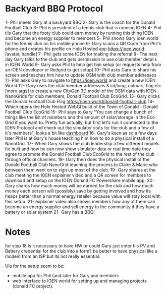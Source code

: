 # Backyard BBQ Protocol

1- Phil meets Gary at a backyard BBQ
2- Gary is the coach for the Donald Football Club
3- Phil is president of a tennis club that is running IOEN
4- Phil tlls Gary that the footy club could earn money by running this thing IOEN and become an energy supplier to members
5- Phil shows Gary ioen.world for the tennis club on his mobile phone
6- Gary scans a QR Code from Phil's phone and creates his profile on Holo Hosted app https://ioen.world: [avatar, handle]
7- Phil gets some IOEN for making the referral
8- The next day Gary talks to the club and gets permission to use club member details in IOEN World
9- Gary asks Phil to help get him setup (or requests help from an IOEN developer or Redgrid to get setup)
10- Phil asks Gary to share his screen and teaches him how to update OSM with club member addresses
11- Phil asks Gary to navigate to https://ioen.world and create a new IOEN World
12- Gary uses the club member addresses & lat/long, colours, flag etc [more args] to create a new CityGen 3D model of the OSM data with IOEN NanoGrids for club members, Donald Football Club EcoGrid.
13- Gary clicks the Donald Football Club Flag https://ioen.world/donald-football-club
14- Which opens the Holo Hosted WebGl build of the Town of Donald - Donald Football Club EcoGrid
15- Phil says to Gary "You can change a bunch of things like the list of members and the amount of solar/storage in the Eco Grid if you want to. Pretty fun actually, but first let's run it connected to the IOEN Protocol and check out the simulator stats for the club and a few of it's members", looks a bit like [dashboard](https://demos.themeselection.com/materio-vuetify-vuejs-admin-template/demo-3/dashboards/analytics) 
16- Gary's keen as so a few days later Phil is at Gary's house teaching him how to do a physical install of a NanoGrid.
17- When Gary shows the club leadership a few different models he built and how he can now show simulator data or real time data they agree to promote the Donald Football Club EcoGrid to the rest of the club through official channels.
18- Gary then does the physical install of the Donald Football Club NanoGrid teaching the process to Claire & Marie who between them went on to sign up most of the club.
19- Gary shares at the club meeting the IOEN explainer video and a QR screen for members to download and setup on the IOEN Donald FC Powershare mobile app.
20- Gary shares how much money will be earned for the club and how much money each person will (possibly) save by getting involved and how its heaps better than a normal energy retailer because value will stay local with this setup.
21- explainer video also shows members how any of them can become an energy supplier and sell energy to the community if they have a battery or solar system
21- Gary has a BBQ!


# Notes
for step 18 is it necessary to have HW or could Gary just enter his PV and Battery credential for the club into a form?
be better to have physical like a modem from an ISP but its not really essential.

UIs for the setup seem to be:
- mobile app for Phil (and later for Gary and members
- web interface to IOEN world for setting up and managing projects (donald FC project).
